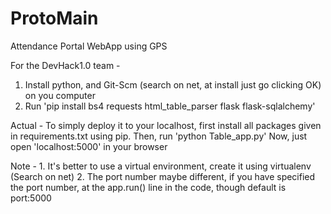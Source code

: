 # ProtoMain
Attendance Portal WebApp using GPS

For the DevHack1.0 team -
1. Install python, and Git-Scm (search on net, at install just go clicking OK) on you computer
2. Run 'pip install bs4 requests html_table_parser flask flask-sqlalchemy'

Actual - To simply deploy it to your localhost, first install all packages given in requirements.txt using pip. Then, run 'python Table_app.py' Now, just open 'localhost:5000' in your browser

Note - 1. It's better to use a virtual environment, create it using virtualenv (Search on net)
2. The port number maybe different, if you have specified the port number, at the app.run() line in the code, though default is port:5000